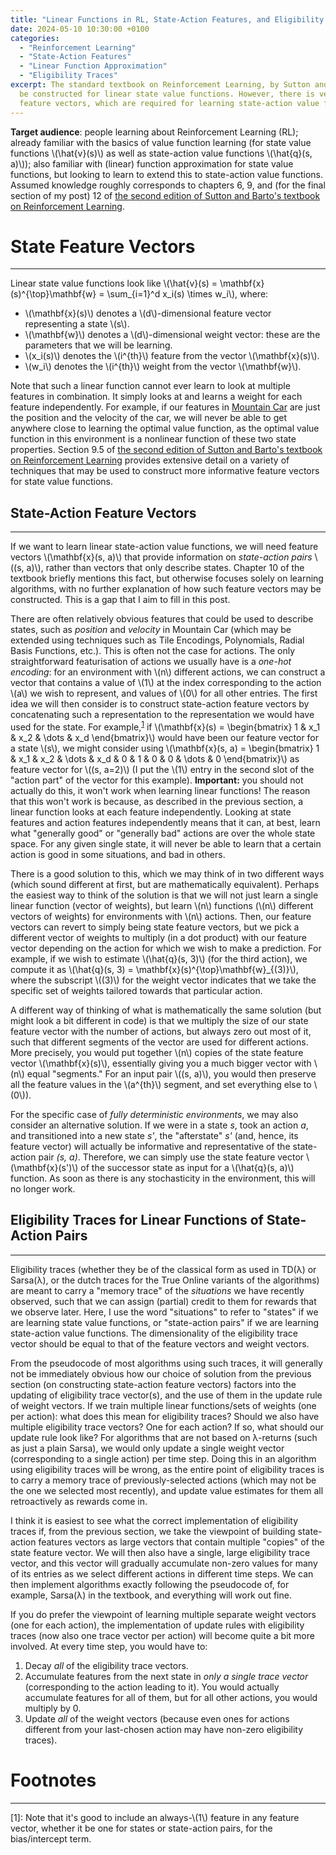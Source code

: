 ```yaml
---
title: "Linear Functions in RL, State-Action Features, and Eligibility Traces"
date: 2024-05-10 10:30:00 +0100
categories:
  - "Reinforcement Learning" 
  - "State-Action Features" 
  - "Linear Function Approximation"
  - "Eligibility Traces"
excerpt: The standard textbook on Reinforcement Learning, by Sutton and Barto, extensively covers how state feature vectors may
  be constructed for linear state value functions. However, there is very little explanation of the extension to state-action
  feature vectors, which are required for learning state-action value functions. In this post, I aim to fill this gap.
---
```


**Target audience**: people learning about Reinforcement Learning (RL); already familiar with the basics of value function learning (for
state value functions \\(\hat{v}(s)\\) as well as state-action value functions \\(\hat{q}(s, a)\\)); also familiar with (linear) function
approximation for state value functions, but looking to learn to extend this to state-action value functions. Assumed knowledge roughly
corresponds to chapters 6, 9, and (for the final section of my post) 12 of 
[the second edition of Sutton and Barto's textbook on Reinforcement Learning](http://incompleteideas.net/book/the-book-2nd.html).

# State Feature Vectors
---
Linear state value functions look like \\(\hat{v}(s) = \mathbf{x}(s)^{\top}\mathbf{w} = \sum_{i=1}^d x_i(s) \times w_i\\), where:

- \\(\mathbf{x}(s)\\) denotes a \\(d\\)-dimensional feature vector representing a state \\(s\\).
- \\(\mathbf{w}\\) denotes a \\(d\\)-dimensional weight vector: these are the parameters that we will be learning.
- \\(x_i(s)\\) denotes the \\(i^{th}\\) feature from the vector \\(\mathbf{x}(s)\\).
- \\(w_i\\) denotes the \\(i^{th}\\) weight from the vector \\(\mathbf{w}\\).

Note that such a linear function cannot ever learn to look at multiple features in combination. It simply looks at and learns a weight
for each feature independently. For example, if our features in [Mountain Car](https://gymnasium.farama.org/environments/classic_control/mountain_car/)
are just the position and the velocity of the car, we will never be able to get anywhere close to learning the optimal value function, as the optimal 
value function in this environment is a nonlinear function of these two state properties. Section 9.5 of 
[the second edition of Sutton and Barto's textbook on Reinforcement Learning](http://incompleteideas.net/book/the-book-2nd.html) provides extensive
detail on a variety of techniques that may be used to construct more informative feature vectors for state value functions.

## State-Action Feature Vectors
---
If we want to learn linear state-action value functions, we will need feature vectors \\(\mathbf{x}(s, a)\\) that provide information on *state-action pairs* \\((s, a)\\),
rather than vectors that only describe states. Chapter 10 of the textbook briefly mentions this fact, but otherwise focuses solely on learning algorithms, with no further
explanation of how such feature vectors may be constructed. This is a gap that I aim to fill in this post.

There are often relatively obvious features that could be used to describe states, such as *position* and *velocity* in Mountain Car 
(which may be extended using techniques such as Tile Encodings, Polynomials, Radial Basis Functions, etc.). This is often not the case for actions. The only straightforward
featurisation of actions we usually have is a *one-hot encoding*: for an environment with \\(n\\) different actions, we can construct a vector that contains a value of
\\(1\\) at the index corresponding to the action \\(a\\) we wish to represent, and values of \\(0\\) for all other entries. The first idea we will then consider is to
construct state-action feature vectors by concatenating such a representation to the representation we would have used for the state. For example,<sup>[1](#bias)</sup> if
\\(\mathbf{x}(s) = \begin{bmatrix} 1 & x_1 & x_2 & \dots & x_d \end{bmatrix}\\) would have been our feature vector for a state \\(s\\), we might consider using
\\(\mathbf{x}(s, a) = \begin{bmatrix} 1 & x_1 & x_2 & \dots & x_d & 0 & 1 & 0 & 0 & \dots & 0 \end{bmatrix}\\) as feature vector for \\((s, a=2)\\) (I put the \\(1\\) entry
in the second slot of the "action part" of the vector for this example). **Important:** you should not actually do this, it won't work when learning linear functions! The
reason that this won't work is because, as described in the previous section, a linear function looks at each feature independently. Looking at state features and action
features independently means that it can, at best, learn what "generally good" or "generally bad" actions are over the whole state space. For any given single state, it
will never be able to learn that a certain action is good in some situations, and bad in others.

There is a good solution to this, which we may think of in two different ways (which sound different at first, but are mathematically equivalent). Perhaps the easiest
way to think of the solution is that we will not just learn a single linear function (vector of weights), but learn \\(n\\) functions (\\(n\\) different vectors of weights)
for environments with \\(n\\) actions. Then, our feature vectors can revert to simply being state feature vectors, but we pick a different vector of weights to multiply
(in a dot product) with our feature vector depending on the action for which we wish to make a prediction. For example, if we wish to estimate \\(\hat{q}(s, 3)\\) (for the
third action), we compute it as \\(\hat{q}(s, 3) = \mathbf{x}(s)^{\top}\mathbf{w}_{(3)}\\), where the subscript \\((3)\\) for the weight vector indicates that we take the
specific set of weights tailored towards that particular action.

A different way of thinking of what is mathematically the same solution (but might look a bit different in code) is that we multiply the size of our state
feature vector with the number of actions, but always zero out most of it, such that different segments of the vector are used for different actions. More precisely,
you would put together \\(n\\) copies of the state feature vector \\(\mathbf{x}(s)\\), essentially giving you a much bigger vector with \\(n\\) equal "segments."
For an input pair \\((s, a)\\), you would then preserve all the feature values in the \\(a^{th}\\) segment, and set everything else to \\(0\\)).

For the specific case of *fully deterministic environments*, we may also consider an alternative solution. If we
were in a state *s*, took an action *a*, and transitioned into a new state *s'*, the "afterstate" *s'* (and, hence,
its feature vector) will actually be informative and representative of the state-action pair *(s, a)*. Therefore, we
can simply use the state feature vector \\(\mathbf{x}(s')\\) of the successor state as input for a \\(\hat{q}(s, a)\\)
function. As soon as there is any stochasticity in the environment, this will no longer work.

## Eligibility Traces for Linear Functions of State-Action Pairs
---
Eligibility traces (whether they be of the classical form as used in TD(λ) or Sarsa(λ), or the dutch traces for
the True Online variants of the algorithms) are meant to carry a "memory trace" of the *situations* we have recently
observed, such that we can assign (partial) credit to them for rewards that we observe later. Here, I use the word
"situations" to refer to "states" if we are learning state value functions, or "state-action pairs" if we are learning
state-action value functions. The dimensionality of the eligibility trace vector should be equal to that of the feature
vectors and weight vectors.

From the pseudocode of most algorithms using such traces, it will generally not be immediately obvious how our choice
of solution from the previous section (on constructing state-action feature vectors) factors into the updating of
eligibility trace vector(s), and the use of them in the update rule of weight vectors. If we train multiple linear
functions/sets of weights (one per action): what does this mean for eligibility traces? Should we also have multiple
eligibility trace vectors? One for each action? If so, what should our update rule look like? For algorithms that are
not based on λ-returns (such as just a plain Sarsa), we would only update a single weight vector (corresponding to a
single action) per time step. Doing this in an algorithm using eligibility traces will be wrong, as the entire point
of eligibility traces is to carry a memory trace of previously-selected actions (which may not be the one we selected
most recently), and update value estimates for them all retroactively as rewards come in.

I think it is easiest to see what the correct implementation of eligibility traces if, from the previous section,
we take the viewpoint of building state-action features vectors as large vectors that contain multiple "copies" of
the state feature vector. We will then also have a single, large eligibility trace vector, and this vector will gradually
accumulate non-zero values for many of its entries as we select different actions in different time steps. We can then
implement algorithms exactly following the pseudocode of, for example, Sarsa(λ) in the textbook, and everything will
work out fine.

If you do prefer the viewpoint of learning multiple separate weight vectors (one for each action), the implementation
of update rules with eligibility traces (now also one trace vector per action) will become quite a bit more involved. 
At every time step, you would have to:

1. Decay *all* of the eligibility trace vectors.
2. Accumulate features from the next state in *only a single trace vector* (corresponding to the action leading to it).
You would actually accumulate features for all of them, but for all other actions, you would multiply by 0.
3. Update *all* of the weight vectors (because even ones for actions different from your last-chosen action may
have non-zero eligibility traces).

# Footnotes
---
<a name="bias">[1]</a>: Note that it's good to include an always-\\(1\\) feature in any feature vector, whether it be one for states or state-action pairs, 
for the bias/intercept term.
